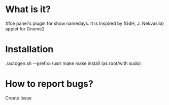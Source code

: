 What is it?
===========

Xfce panel's plugin for show namedays.
It is Inspired by (GdH, J. Nekvasila) applet for Gnome2


Installation
============
./autogen.sh --prefix=/usr/
make
make install (as root/with sudo)


How to report bugs?
===================
Create Issue

